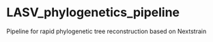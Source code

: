 # LASV_phylogenetics_pipeline
Pipeline for rapid phylogenetic tree reconstruction based on Nextstrain
